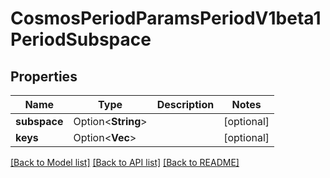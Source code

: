 # CosmosPeriodParamsPeriodV1beta1PeriodSubspace

## Properties

Name | Type | Description | Notes
------------ | ------------- | ------------- | -------------
**subspace** | Option<**String**> |  | [optional]
**keys** | Option<**Vec<String>**> |  | [optional]

[[Back to Model list]](../README.md#documentation-for-models) [[Back to API list]](../README.md#documentation-for-api-endpoints) [[Back to README]](../README.md)


